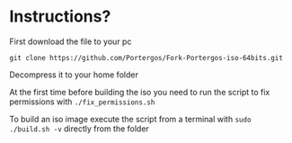 # Instructions?
First download the file to your pc


`git clone https://github.com/Portergos/Fork-Portergos-iso-64bits.git`


Decompress it to your home folder

At the first time before building the iso you need to run the script to fix permissions with `./fix_permissions.sh`


To build an iso image execute the script from a terminal with
`sudo ./build.sh -v` directly from the folder

